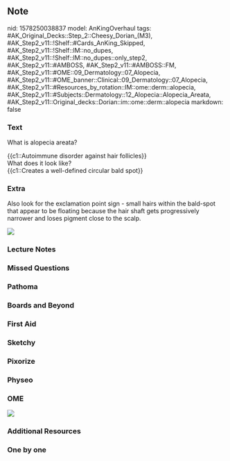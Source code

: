 ## Note
nid: 1578250038837
model: AnKingOverhaul
tags: #AK_Original_Decks::Step_2::Cheesy_Dorian_(M3), #AK_Step2_v11::!Shelf::#Cards_AnKing_Skipped, #AK_Step2_v11::!Shelf::IM::no_dupes, #AK_Step2_v11::!Shelf::IM::no_dupes::only_step2, #AK_Step2_v11::#AMBOSS, #AK_Step2_v11::#AMBOSS::FM, #AK_Step2_v11::#OME::09_Dermatology::07_Alopecia, #AK_Step2_v11::#OME_banner::Clinical::09_Dermatology::07_Alopecia, #AK_Step2_v11::#Resources_by_rotation::IM::ome::derm::alopecia, #AK_Step2_v11::#Subjects::Dermatology::12_Alopecia::Alopecia_Areata, #AK_Step2_v11::Original_decks::Dorian::im::ome::derm::alopecia
markdown: false

### Text
What is alopecia areata?
<div>
  {{c1::Autoimmune disorder against hair follicles}}
</div>
<div>
  What does it look like?
</div>
<div>
  {{c1::Creates a well-defined circular bald spot}}
</div>

### Extra
Also look for the exclamation point sign - small hairs within the
bald-spot that appear to be floating because the hair shaft gets
progressively narrower and loses pigment close to the scalp.
<div><img src="quizlet-QpqsQQvYZEutcp-RFrWhzA_m.jpg"></div>

### Lecture Notes


### Missed Questions


### Pathoma


### Boards and Beyond


### First Aid


### Sketchy


### Pixorize


### Physeo


### OME
<div class="ome-widget">
  <a href=
  "https://onlinemeded.org/spa/dermatology/alopecia/acquire?ref=anki">
  <img src="_OME_AnkiFlashcards_Lesson_3.png"></a>
</div>

### Additional Resources


### One by one


